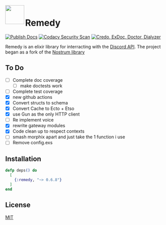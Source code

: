 <img align="left" width="60" height="60" src="https://raw.githubusercontent.com/bdanklin/remedy/master/remedy.png">

# Remedy

[![Publish Docs](https://github.com/bdanklin/remedy/actions/workflows/docs.yml/badge.svg)](https://github.com/bdanklin/remedy/actions/workflows/docs.yml) [![Codacy Security Scan](https://github.com/bdanklin/remedy/actions/workflows/codacy-analysis.yml/badge.svg)](https://github.com/bdanklin/remedy/actions/workflows/codacy-analysis.yml) [![Credo, ExDoc, Doctor, Dialyzer](https://github.com/bdanklin/remedy/actions/workflows/ex_check.yml/badge.svg)](https://github.com/bdanklin/remedy/actions/workflows/ex_check.yml)

Remedy is an elixir library for interracting with the [Discord API](https://discord.com/developers/docs/intro). The project began as a fork of the [Nostrum library](https://github.com/kraigie/nostrum)

## To Do

- [ ] Complete doc coverage
  - [ ] make doctests work
- [ ] Complete test coverage
- [x] new github actions
- [x] Convert structs to schema
- [x] Convert Cache to Ecto + Etso
- [x] use Gun as the only HTTP client
- [ ] Re implement voice
- [x] rewrite gateway modules
- [x] Code clean up to respect contexts
- [ ] smash morphix apart and just take the 1 function i use
- [ ] Remove config.exs

## Installation

```elixir
defp deps() do
  [
    {:remedy, "~> 0.6.8"}
  ]
end
```

## License
[MIT](https://opensource.org/licenses/MIT)
